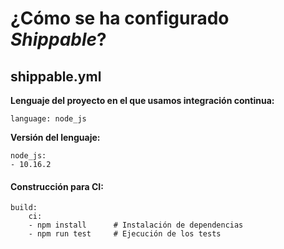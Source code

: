 # ¿Cómo se ha configurado *Shippable*?

## shippable.yml

**Lenguaje del proyecto en el que usamos integración continua:**

    language: node_js

**Versión del lenguaje:**

    node_js:
    - 10.16.2

#### Construcción para CI:

    build:
        ci:
        - npm install      # Instalación de dependencias
        - npm run test     # Ejecución de los tests

